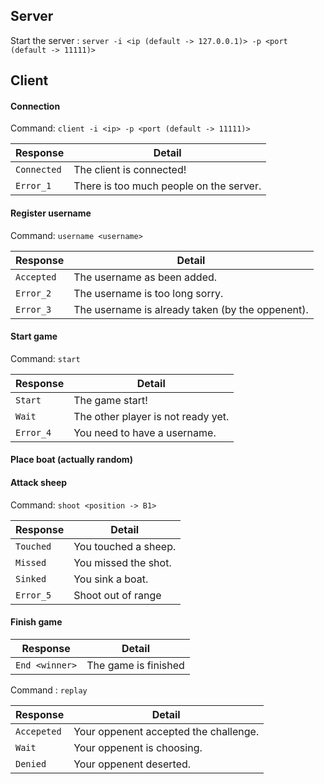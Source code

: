## Server
Start the server : `server -i <ip (default -> 127.0.0.1)> -p <port (default -> 11111)>`

## Client
#### Connection
Command: `client -i <ip> -p <port (default -> 11111)>`

|Response|Detail|
| ---- | ---- |
|`Connected`|The client is connected!|
|`Error_1`|There is too much people on the server.|

#### Register username
Command: `username <username>`

|Response|Detail|
| ---- | ---- |
|`Accepted`|The username as been added.|
|`Error_2`|The username is too long sorry.|
|`Error_3`|The username is already taken (by the oppenent).|

#### Start game
Command: `start`

|Response|Detail|
| ---- | ---- |
|`Start`|The game start!|
|`Wait`|The other player is not ready yet.|
|`Error_4`|You need to have a username.|

#### Place boat (actually random)

#### Attack sheep
Command: `shoot <position -> B1>`

|Response|Detail|
| ---- | ---- |
|`Touched`|You touched a sheep.|
|`Missed`|You missed the shot.|
|`Sinked`|You sink a boat.|
|`Error_5`|Shoot out of range|

#### Finish game

|Response|Detail|
| ---- | ---- |
|`End <winner>`|The game is finished|

Command : `replay`

|Response|Detail|
| ---- | ---- |
|`Accepeted`|Your oppenent accepted the challenge.|
|`Wait`|Your oppenent is choosing.|
|`Denied`|Your oppenent deserted.|
